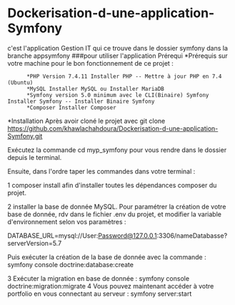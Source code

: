 # Dockerisation-d-une-application-Symfony
c'est l'application Gestion IT qui ce trouve dans le dossier symfony dans la branche appsymfony 
###pour utiliser l'application 
Prérequi
*Prérequis sur votre machine pour le bon fonctionnement de ce projet :

          *PHP Version 7.4.11 Installer PHP -- Mettre à jour PHP en 7.4 (Ubuntu)   
          *MySQL Installer MySQL ou Installer MariaDB
          *Symfony version 5.0 minimum avec le CLI(Binaire) Symfony Installer Symfony -- Installer Binaire Symfony
          *Composer Installer Composer
          
 *Installation
Après avoir cloné le projet avec git clone https://github.com/khawlachahdoura/Dockerisation-d-une-application-Symfony.git

Exécutez la commande cd myp_symfony pour vous rendre dans le dossier depuis le terminal.

Ensuite, dans l'ordre taper les commandes dans votre terminal :

1 composer install afin d'installer toutes les dépendances composer du projet.

2 installer la base de donnée MySQL. Pour paramétrer la création de votre base de donnée, rdv dans le fichier .env du projet, et modifier la variable d'environnement selon vos paramètres :

DATABASE_URL=mysql://User:Password@127.0.0.1:3306/nameDatabasse?serverVersion=5.7

Puis exécuter la création de la base de donnée avec la commande : symfony console doctrine:database:create

3 Exécuter la migration en base de donnée : symfony console doctrine:migration:migrate
4 Vous pouvez maintenant accéder à votre portfolio en vous connectant au serveur : symfony server:start
